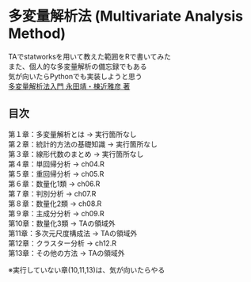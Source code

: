 # 多変量解析法 (Multivariate Analysis Method)
TAでstatworksを用いて教えた範囲をRで書いてみた<br>
また、個人的な多変量解析の備忘録でもある<br>
気が向いたらPythonでも実装しようと思う<br>
[多変量解析法入門 永田靖・棟近雅彦 著](https://www.saiensu.co.jp/search/?isbn=978-4-7819-0980-6&y=2001#detail)<br>

## 目次
第１章：多変量解析とは → 実行箇所なし<br>
第２章：統計的方法の基礎知識 → 実行箇所なし<br>
第３章：線形代数のまとめ → 実行箇所なし<br>
第４章：単回帰分析 → ch04.R<br>
第５章：重回帰分析 → ch05.R<br>
第６章：数量化1類 → ch06.R<br>
第７章：判別分析 → ch07.R<br>
第８章：数量化2類 → ch08.R<br>
第９章：主成分分析 → ch09.R<br>
第10章：数量化3類 → TAの領域外<br>
第11章：多次元尺度構成法 → TAの領域外<br>
第12章：クラスター分析 → ch12.R<br>
第13章：その他の方法 → TAの領域外<br>

※実行していない章(10,11,13)は、気が向いたらやる

